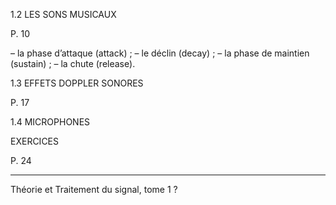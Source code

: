 1.2 LES SONS MUSICAUX

P. 10

– la phase d’attaque (attack) ;
– le déclin (decay) ;
– la phase de maintien (sustain) ;
– la chute (release).

1.3 EFFETS DOPPLER SONORES

P. 17

1.4 MICROPHONES

EXERCICES

P. 24

---

Théorie et Traitement du signal, tome 1 ?
